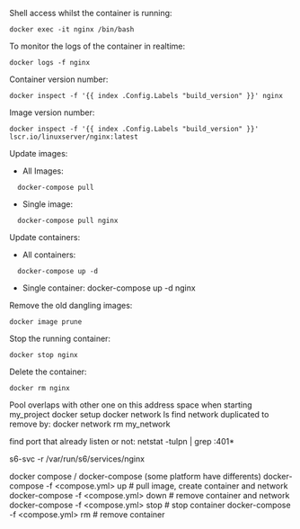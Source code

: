 Shell access whilst the container is running:
```
docker exec -it nginx /bin/bash
```

To monitor the logs of the container in realtime:
```
docker logs -f nginx
```

Container version number:
```
docker inspect -f '{{ index .Config.Labels "build_version" }}' nginx
```

Image version number:
```
docker inspect -f '{{ index .Config.Labels "build_version" }}' lscr.io/linuxserver/nginx:latest
```

Update images:
  - All Images:
  ```
    docker-compose pull
  ```
  - Single image:
  ```
    docker-compose pull nginx
  ```

Update containers:
  - All containers:
  ```
    docker-compose up -d
  ```
  - Single container:
    docker-compose up -d nginx

Remove the old dangling images:
```
docker image prune
```

Stop the running container:
```
docker stop nginx
```

Delete the container:
```
docker rm nginx
```

Pool overlaps with other one on this address space when starting my_project docker setup
docker network ls
find network duplicated to remove by:
docker network rm my_network


find port that already listen or not:
netstat -tulpn | grep :401*


s6-svc -r /var/run/s6/services/nginx

docker compose / docker-compose (some platform have differents)
docker-compose -f <compose.yml> up # pull image, create container and network
docker-compose -f <compose.yml> down # remove container and network
docker-compose -f <compose.yml> stop # stop container
docker-compose -f <compose.yml> rm # remove container